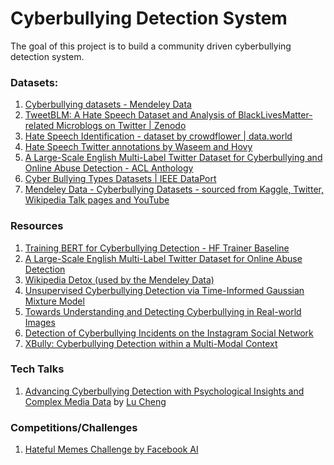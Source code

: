 # Cyberbullying Detection System

The goal of this project is to build a community driven cyberbullying detection
system.

### Datasets:

1. [Cyberbullying datasets - Mendeley Data](https://data.mendeley.com/datasets/jf4pzyvnpj/1)
2. [TweetBLM: A Hate Speech Dataset and Analysis of BlackLivesMatter-related Microblogs on Twitter | Zenodo](https://zenodo.org/record/4000398#.Yc-HPhPMLm0)
3. [Hate Speech Identification - dataset by crowdflower | data.world](https://data.world/crowdflower/hate-speech-identification)
4. [Hate Speech Twitter annotations by Waseem and Hovy](https://github.com/zeeraktalat/hatespeech)
5. [A Large-Scale English Multi-Label Twitter Dataset for Cyberbullying and Online Abuse Detection - ACL Anthology](https://bitbucket.org/ssalawu/cyberbullying-twitter/src/master/)
6. [Cyber Bullying Types Datasets | IEEE DataPort](https://ieee-dataport.org/documents/cyber-bullying-types-datasets)
7. [Mendeley Data - Cyberbullying Datasets - sourced from Kaggle, Twitter, Wikipedia Talk pages and YouTube](https://data.mendeley.com/datasets/jf4pzyvnpj/1)


### Resources
1. [Training BERT for Cyberbullying Detection - HF Trainer Baseline](https://skok.ai/2020/10/27/Training-BERT-for-Cyberbullying-Detection-Part-1.html)
2. [A Large-Scale English Multi-Label Twitter Dataset for Online Abuse
Detection](https://aclanthology.org/2021.woah-1.16.pdf)
3. [Wikipedia Detox (used by the Mendeley Data)](https://github.com/ewulczyn/wiki-detox)
4. [Unsupervised Cyberbullying Detection
via Time-Informed Gaussian Mixture Model](https://avalanchesiqi.github.io/files/cikm2020cyberbullying.pdf)
5. [Towards Understanding and Detecting Cyberbullying
in Real-world Images](https://www.ndss-symposium.org/wp-content/uploads/ndss2021_7C-4_24260_paper.pdf)
6. [Detection of Cyberbullying Incidents on the Instagram Social Network](https://arxiv.org/pdf/1503.03909.pdf)
7. [XBully: Cyberbullying Detection within a Multi-Modal Context](https://dl.acm.org/doi/pdf/10.1145/3289600.3291037)

### Tech Talks
1. [Advancing Cyberbullying Detection with Psychological Insights and Complex Media Data](https://youtu.be/bNX5ipv3kuw) by [Lu Cheng](https://www.linkedin.com/in/lu-cheng-046984100/)

### Competitions/Challenges
1. [Hateful Memes Challenge by Facebook AI](https://hatefulmemeschallenge.com/)



